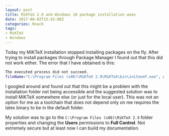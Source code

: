 ```yaml
---
layout: post
title: MiKTeX 2.9 and Windows 10 package installation woes
date: 2017-08-02T15:42:08Z
categories: Knack
tags:
- MiKTeX
- Windows
---
```


Today my MiKTeX installation stopped installing packages on the fly. After trying to install packages through Package Manager I found out that this did not work either. The error that I have obtained is this:

```bash
The executed process did not succeed.
fileName="C:\Program Files (x86)\MiKTeX 2.9\MiKTeX\bin\initexmf.exe", arguments=" --mklinks --mkmaps", exitCode="1"
```

I googled around and found out that this might be a problem with the installation folder not being accessible and the suggested solution was to install MiKTeX somewhere else (or just for the local user). This was not an option for me as a toolchain that does not depend only on me requires the latex binary to be in the default folder.

My solution was to go to the `C:\Program Files (x86)\MiKTeX 2.9` folder properties and changing the **Users** permissions to **Full Control**. Not extremely secure but at least now I can build my documentation.
